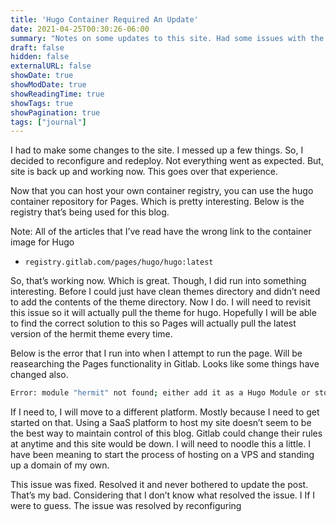 ```yaml
---
title: 'Hugo Container Required An Update'
date: 2021-04-25T00:30:26-06:00
summary: "Notes on some updates to this site. Had some issues with the gitlab-ci.yml file so it didn't deploy as expected."
draft: false
hidden: false
externalURL: false
showDate: true
showModDate: true
showReadingTime: true
showTags: true
showPagination: true
tags: ["journal"]
---
```


I had to make some changes to the site. I messed up a few things. So, I decided 
to reconfigure and redeploy. Not everything went as expected. But, site is back 
up and working now. This goes over that experience.

Now that you can host your own container registry, you can use the hugo 
container repository for Pages. Which is pretty interesting. Below is the 
registry that’s being used for this blog.

Note: All of the articles that I’ve read have the wrong link to the container 
image for Hugo

- ```registry.gitlab.com/pages/hugo/hugo:latest```

So, that’s working now. Which is great. Though, I did run into something 
interesting. Before I could just have clean themes directory and didn’t need to 
add the contents of the theme directory. Now I do. I will need to revisit this 
issue so it will actually pull the theme for hugo. Hopefully I will be able to 
find the correct solution to this so Pages will actually pull the latest 
version of the hermit theme every time.

Below is the error that I run into when I attempt to run the page. Will be 
reasearching the Pages functionality in Gitlab. Looks like some things have 
changed also.

```sh
Error: module "hermit" not found; either add it as a Hugo Module or store it in "/builds/n3s0/n3s0.gitlab.io/themes".: module does not exist
```

If I need to, I will move to a different platform. Mostly because I need to get 
started on that. Using a SaaS platform to host my site doesn’t seem to be the 
best way to maintain control of this blog. Gitlab could change their rules at 
anytime and this site would be down. I will need to noodle this a little. I 
have been meaning to start the process of hosting on a VPS and standing up a 
domain of my own.

This issue was fixed. Resolved it and never bothered to update the post. That’s 
my bad. Considering that I don’t know what resolved the issue. I If I were to 
guess. The issue was resolved by reconfiguring
